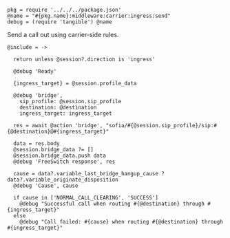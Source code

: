     pkg = require '../../../package.json'
    @name = "#{pkg.name}:middleware:carrier:ingress:send"
    debug = (require 'tangible') @name

Send a call out using carrier-side rules.

    @include = ->

      return unless @session?.direction is 'ingress'

      @debug 'Ready'

      {ingress_target} = @session.profile_data

      @debug 'bridge',
        sip_profile: @session.sip_profile
        destination: @destination
        ingress_target: ingress_target

      res = await @action 'bridge', "sofia/#{@session.sip_profile}/sip:#{@destination}@#{ingress_target}"

      data = res.body
      @session.bridge_data ?= []
      @session.bridge_data.push data
      @debug 'FreeSwitch response', res

      cause = data?.variable_last_bridge_hangup_cause ? data?.variable_originate_disposition
      @debug 'Cause', cause

      if cause in ['NORMAL_CALL_CLEARING', 'SUCCESS']
        @debug "Successful call when routing #{@destination} through #{ingress_target}"
      else
        @debug "Call failed: #{cause} when routing #{@destination} through #{ingress_target}"
